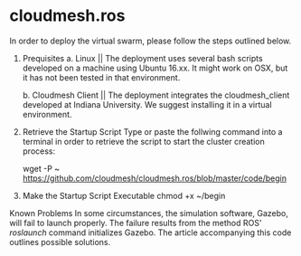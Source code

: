 # cloudmesh.ros
In order to deploy the virtual swarm, please follow the steps outlined below. 

1. Prequisites
	a. Linux || The deployment uses several bash scripts developed on a machine using Ubuntu 16.xx.  It might work on OSX, but it has not been tested in that environment.

	b. Cloudmesh Client || The deployment integrates the cloudmesh_client developed at Indiana University.  We suggest installing it in a virtual environment.

2. Retrieve the Startup Script
	Type or paste the follwing command into a terminal in order to retrieve the script to start the cluster creation process:

	wget -P ~ https://github.com/cloudmesh/cloudmesh.ros/blob/master/code/begin

3. Make the Startup Script Executable
	chmod +x ~/begin

Known Problems
 	In some circumstances, the simulation software, Gazebo, will fail to launch properly.  The failure results from the method ROS' *roslaunch* command initializes Gazebo.  The article accompanying this code outlines possible solutions.
 	